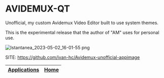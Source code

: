 # AVIDEMUX-QT
 
 Unofficial, my custom Avidemux Video Editor built to use system themes.

 This is the experimental release that the author of "AM" uses for personal use.

 ![Istantanea_2023-05-02_16-01-55 png](https://user-images.githubusercontent.com/88724353/235691165-4b7409d1-0718-44a6-ba9e-f18492afd987.jpg)
 
 SITE: https://github.com/ivan-hc/Avidemux-unofficial-appimage

 | [Applications](https://portable-linux-apps.github.io/apps.html) | [Home](https://portable-linux-apps.github.io)
 | --- | --- |
